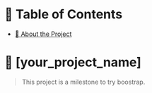 <!-- TABLE OF CONTENTS -->

# 📗 Table of Contents

- [📖 About the Project](#about-project)
 

<!-- PROJECT DESCRIPTION -->

# 📖 [your_project_name] <a name="about-project"></a>

> This project is a milestone to try boostrap.

